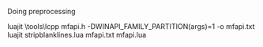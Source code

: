 Doing preprocessing

luajit \tools\lcpp mfapi.h -DWINAPI_FAMILY_PARTITION(args)=1 -o mfapi.txt
luajit stripblanklines.lua mfapi.txt mfapi.lua
